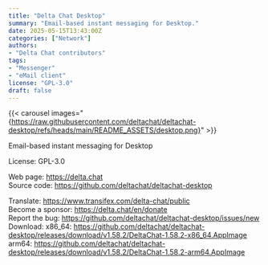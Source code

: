 ```yaml
---
title: "Delta Chat Desktop"
summary: "Email-based instant messaging for Desktop."
date: 2025-05-15T13:43:00Z
categories: ["Network"]
authors:
- "Delta Chat contributors"
tags: 
- "Messenger"
- "eMail client"
license: "GPL-3.0"
draft: false
---
```


{{< carousel images="{https://raw.githubusercontent.com/deltachat/deltachat-desktop/refs/heads/main/README_ASSETS/desktop.png}" >}}

Email-based instant messaging for Desktop

License: GPL-3.0

Web page: <https://delta.chat>  
Source code: <https://github.com/deltachat/deltachat-desktop>

Translate: <https://www.transifex.com/delta-chat/public>  
Become a sponsor: <https://delta.chat/en/donate>  
Report the bug: <https://github.com/deltachat/deltachat-desktop/issues/new>  
Download: x86_64: <https://github.com/deltachat/deltachat-desktop/releases/download/v1.58.2/DeltaChat-1.58.2-x86_64.AppImage>  
          arm64: <https://github.com/deltachat/deltachat-desktop/releases/download/v1.58.2/DeltaChat-1.58.2-arm64.AppImage>
